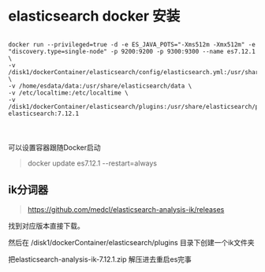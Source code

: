 #  elasticsearch docker 安装



```

docker run --privileged=true -d -e ES_JAVA_POTS="-Xms512m -Xmx512m" -e "discovery.type=single-node" -p 9200:9200 -p 9300:9300 --name es7.12.1 \
-v /disk1/dockerContainer/elasticsearch/config/elasticsearch.yml:/usr/share/elasticsearch/config/elasticsearch.yml \
-v /home/esdata/data:/usr/share/elasticsearch/data \
-v /etc/localtime:/etc/localtime \
-v /disk1/dockerContainer/elasticsearch/plugins:/usr/share/elasticsearch/plugins elasticsearch:7.12.1



```


###

可以设置容器跟随Docker启动

>docker update es7.12.1 --restart=always




## ik分词器 

> https://github.com/medcl/elasticsearch-analysis-ik/releases


找到对应版本直接下载。

然后在 /disk1/dockerContainer/elasticsearch/plugins 目录下创建一个ik文件夹

把elasticsearch-analysis-ik-7.12.1.zip 解压进去重启es完事
